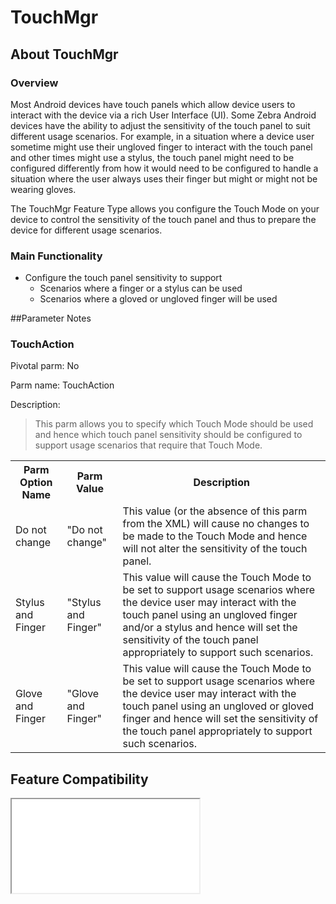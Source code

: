 # TouchMgr

## About TouchMgr

### Overview

Most Android devices have touch panels which allow device users to interact with the device via a rich User Interface (UI). Some Zebra Android devices have the ability to adjust the sensitivity of the touch panel to suit different usage scenarios. For example, in a situation where a device user sometime might use their ungloved finger to interact with the touch panel and other times might use a stylus, the touch panel might need to be configured differently from how it would need to be configured to handle a situation where the user always uses their finger but might or might not be wearing gloves.

The TouchMgr Feature Type allows you configure the Touch Mode on your device to control the sensitivity of the touch panel and thus to prepare the device for different usage scenarios.

### Main Functionality

* Configure the touch panel sensitivity to support
	* Scenarios where a finger or a stylus can be used
	* Scenarios where a gloved or ungloved finger will be used

##Parameter Notes
### TouchAction
Pivotal parm: No

Parm name: TouchAction

Description: 

>This parm allows you to specify which Touch Mode should be used and hence which touch panel sensitivity should be configured to support usage scenarios that require that Touch Mode.

<div class="parm-table">
 <table>
	<tr>
		<th>Parm Option Name</th>
		<th>Parm Value</th>
		<th>Description</th>
	</tr>
  <tr>
    <td>Do not change</td>
    <td>"Do not change"</td>
	<td>This value (or the absence of this parm from the XML) will cause no changes to be made to the Touch Mode and hence will not alter the sensitivity of the touch panel.</td>
  </tr>
  <tr>
    <td>Stylus and Finger</td>
    <td>"Stylus and Finger"</td>
	<td>This value will cause the Touch Mode to be set to support usage scenarios where the device user may interact with the touch panel using an ungloved finger and/or a stylus and hence will set the sensitivity of the touch panel appropriately to support such scenarios.</td>
  </tr>
  <tr>
    <td>Glove and Finger</td>
    <td>"Glove and Finger"</td>
	<td>This value will cause the Touch Mode to be set to support usage scenarios where the device user may interact with the touch panel using an ungloved or gloved finger and hence will set the sensitivity of the touch panel appropriately to support such scenarios.</td>
  </tr>
</table>
</div>	

## Feature Compatibility

<iframe src="compare.html#mx=4.3&csp=TouchMgr&os=JB&embed=true"></iframe> 
